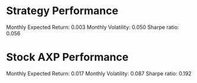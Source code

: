 # Strategy Performance
Monthly Expected Return: 0.003
Monthly Volatility: 0.050
Sharpe ratio: 0.056
# Stock AXP Performance
Monthly Expected Return: 0.017
Monthly Volatility: 0.087
Sharpe ratio: 0.192

